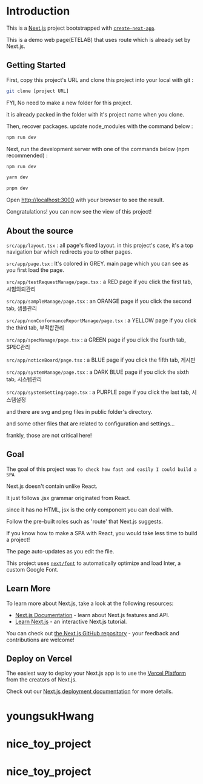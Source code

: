 # Introduction

This is a [Next.js](https://nextjs.org/) project bootstrapped with [`create-next-app`](https://github.com/vercel/next.js/tree/canary/packages/create-next-app).

This is a demo web page(ETELAB) that uses route which is already set by Next.js.


## Getting Started

First, copy this project's URL and clone this project into your local with git :

```bash
git clone [project URL]
```

FYI, No need to make a new folder for this project. 

it is already packed in the folder with it's project name when you clone.

Then, recover packages. update node_modules with the command below :

```bash
npm run dev
```

Next, run the development server with one of the commands below (npm recommended) :

```bash
npm run dev
```

```bash
yarn dev
```

```bash
pnpm dev
```

Open [http://localhost:3000](http://localhost:3000) with your browser to see the result.

Congratulations! you can now see the view of this project! 

## About the source

`src/app/layout.tsx` : all page's fixed layout. in this project's case, it's a top navigation bar which redirects you to other pages.

`src/app/page.tsx` : It's colored in GREY. main page which you can see as you first load the page. 

`src/app/testRequestManage/page.tsx` : a RED page if you click the first tab, 시험의뢰관리

`src/app/sampleManage/page.tsx` : an ORANGE page if you click the second tab, 샘플관리

`src/app/nonConformanceReportManage/page.tsx` : a YELLOW page if you click the third tab, 부적합관리

`src/app/specManage/page.tsx` : a GREEN page if you click the fourth tab, SPEC관리

`src/app/noticeBoard/page.tsx` : a BLUE page if you click the fifth tab, 게시판

`src/app/systemManage/page.tsx` : a DARK BLUE page if you click the sixth tab, 시스템관리

`src/app/systemSetting/page.tsx` : a PURPLE page if you click the last tab, 시스템설정

and there are svg and png files in public folder's directory.

and some other files that are related to configuration and settings...

frankly, those are not critical here!

## Goal

The goal of this project was `To check how fast and easily I could build a SPA`

Next.js doesn't contain unlike React.

It just follows .jsx grammar originated from React.

since it has no HTML, jsx is the only component you can deal with.

Follow the pre-built roles such as 'route' that Next.js suggests.

If you know how to make a SPA with React, you would take less time to build a project!





The page auto-updates as you edit the file.

This project uses [`next/font`](https://nextjs.org/docs/basic-features/font-optimization) to automatically optimize and load Inter, a custom Google Font.

## Learn More

To learn more about Next.js, take a look at the following resources:

- [Next.js Documentation](https://nextjs.org/docs) - learn about Next.js features and API.
- [Learn Next.js](https://nextjs.org/learn) - an interactive Next.js tutorial.

You can check out [the Next.js GitHub repository](https://github.com/vercel/next.js/) - your feedback and contributions are welcome!

## Deploy on Vercel

The easiest way to deploy your Next.js app is to use the [Vercel Platform](https://vercel.com/new?utm_medium=default-template&filter=next.js&utm_source=create-next-app&utm_campaign=create-next-app-readme) from the creators of Next.js.

Check out our [Next.js deployment documentation](https://nextjs.org/docs/deployment) for more details.
# youngsukHwang
# nice_toy_project
# nice_toy_project
